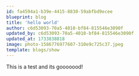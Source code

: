 ```yaml
---
id: fa4594a1-b39e-4415-8830-59abfbd9ecee
blueprint: blog
title: 'hello world'
author: c6d53093-70a5-4010-bf84-815546e3090f
updated_by: c6d53093-70a5-4010-bf84-815546e3090f
updated_at: 1733838818
image: photo-1586776977607-310e9c725c37.jpeg
template: blogs/show
---
```

This is a test and its gooooood!
